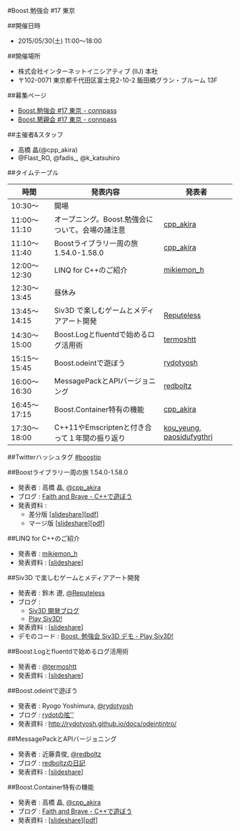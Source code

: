 #Boost.勉強会 #17 東京

##開催日時
- 2015/05/30(土) 11:00〜18:00


##開催場所
- 株式会社インターネットイニシアティブ (IIJ) 本社
- 〒102-0071 東京都千代田区富士見2-10-2 飯田橋グラン・ブルーム 13F


##募集ページ
- [Boost.勉強会 #17 東京 - connpass](http://connpass.com/event/14355/)
- [Boost.懇親会 #17 東京 - connpass](http://connpass.com/event/15094/)


##主催者&スタッフ
- 高橋 晶(@cpp_akira)
- @Flast_RO, @fadis_, @k_katsuhiro


##タイムテーブル

| 時間 | 発表内容 | 発表者 |
|------|----------|--------|
| 10:30〜      | 開場 | |
| 11:00〜11:10 | オープニング。Boost.勉強会について。会場の諸注意 | [cpp_akira](https://twitter.com/cpp_akira) |
| 11:10〜11:40 | Boostライブラリ一周の旅 1.54.0-1.58.0 | [cpp_akira](https://twitter.com/cpp_akira) |
| 12:00〜12:30 | LINQ for C++のご紹介 | [mikiemon_h](https://twitter.com/mikiemon_h) |
| 12:30〜13:45 | 昼休み | |
| 13:45〜14:15 | Siv3D で楽しむゲームとメディアアート開発 | [Reputeless](https://twitter.com/Reputeless) |
| 14:30〜15:00 | Boost.Logとfluentdで始めるログ活用術 | [termoshtt](https://twitter.com/termoshtt) |
| 15:15〜15:45 | Boost.odeintで遊ぼう | [rydotyosh](https://twitter.com/rydotyosh) |
| 16:00〜16:30 | MessagePackとAPIバージョニング | [redboltz](https://twitter.com/redboltz) |
| 16:45〜17:15 | Boost.Container特有の機能 | [cpp_akira](https://twitter.com/cpp_akira) |
| 17:30〜18:00 | C\+\+11やEmscriptenと付き合って１年間の振り返り | [kou_yeung](https://twitter.com/kou_yeung), [paosidufygthrj](https://twitter.com/paosidufygthrj) |


##Twitterハッシュタグ
[#boostjp](http://twitter.com/search?q=%23boostjp)


##Boostライブラリ一周の旅 1.54.0-1.58.0
- 発表者 : 高橋 晶, [@cpp_akira](https://twitter.com/cpp_akira)
- ブログ : [Faith and Brave - C++で遊ぼう](http://faithandbrave.hateblo.jp/)
- 発表資料 :
	- 差分版 [[slideshare](http://www.slideshare.net/faithandbrave/boost-tour-1580)][[pdf](https://dl.dropboxusercontent.com/u/1682460/presentation/boost_17/boost_tour_1_58_0.pdf)]
	- マージ版 [[slideshare](http://www.slideshare.net/faithandbrave/boost-tour-1580-merge)][[pdf](https://dl.dropboxusercontent.com/u/1682460/presentation/boost_17/boost_tour_1_58_0_merge.pdf)]


##LINQ for C++のご紹介
- 発表者 : [mikiemon_h](https://twitter.com/mikiemon_h)
- 発表資料 : [[slideshare](http://www.slideshare.net/miki_hirofumi/boost17-cpplinq)]


##Siv3D で楽しむゲームとメディアアート開発
- 発表者 : 鈴木 遼, [@Reputeless](https://twitter.com/Reputeless)
- ブログ :
	- [Siv3D 開発ブログ](http://siv3d.hateblo.jp/)
	- [Play Siv3D!](http://play-siv3d.hateblo.jp/)
- 発表資料 : [[slideshare](http://www.slideshare.net/Reputeless/siv3d)]
- デモのコード : [Boost. 勉強会 Siv3D デモ - Play Siv3D!](http://play-siv3d.hateblo.jp/entry/boost17)


##Boost.Logとfluentdで始めるログ活用術
- 発表者 : [@termoshtt](https://twitter.com/termoshtt)
- 発表資料 : [[slideshare](http://www.slideshare.net/termoshtt/boostlogfluentd)]


##Boost.odeintで遊ぼう
- 発表者 : Ryogo Yoshimura, [@rydotyosh](https://twitter.com/rydotyosh)
- ブログ : [rydotの呟''](http://rydot.hatenablog.com/)
- 発表資料 : <http://rydotyosh.github.io/docs/odeintintro/>


##MessagePackとAPIバージョニング
- 発表者 : 近藤貴俊, [@redboltz](https://twitter.com/redboltz)
- ブログ : [redboltzの日記](http://d.hatena.ne.jp/redboltz/)
- 発表資料 : [[slideshare](http://www.slideshare.net/taka111/boost-sg-msgpack)]


##Boost.Container特有の機能
- 発表者 : 高橋 晶, [@cpp_akira](https://twitter.com/cpp_akira)
- ブログ : [Faith and Brave - C++で遊ぼう](http://faithandbrave.hateblo.jp/)
- 発表資料 : [[slideshare](http://www.slideshare.net/faithandbrave/boost-container-feature)][[pdf](https://dl.dropboxusercontent.com/u/1682460/presentation/boost_17/boost_container_feature.pdf)]


